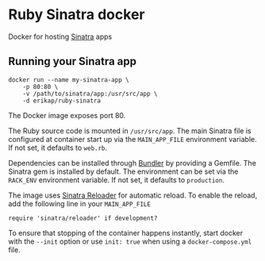 # Ruby Sinatra docker

Docker for hosting [Sinatra](http://www.sinatrarb.com) apps

## Running your Sinatra app
    docker run --name my-sinatra-app \
        -p 80:80 \
        -v /path/to/sinatra/app:/usr/src/app \
        -d erikap/ruby-sinatra

The Docker image exposes port 80.

The Ruby source code is mounted in `/usr/src/app`. The main Sinatra file is configured at container start up via the `MAIN_APP_FILE` environment variable. If not set, it defaults to `web.rb`.

Dependencies can be installed through [Bundler](http://bundler.io) by providing a Gemfile. The Sinatra gem is installed by default. The environment can be set via the `RACK_ENV` environment variable. If not set, it defaults to `production`.

The image uses [Sinatra Reloader](http://www.sinatrarb.com/contrib/reloader) for automatic reload. To enable the reload, add the following line in your `MAIN_APP_FILE`

```
require 'sinatra/reloader' if development?
```

To ensure that stopping of the container happens instantly, start docker with the `--init` option or use `init: true` when using a `docker-compose.yml` file.
